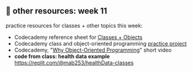 ## 🤖 other resources: week 11

practice resources for classes + other topics this week:
- Codecademy reference sheet for [Classes + Objects](https://www.codecademy.com/learn/learn-c-plus-plus/modules/learn-cpp-classes-and-objects/cheatsheet)
- Codecademy class and object-oriented programming [practice project](https://www.codecademy.com/courses/learn-c-plus-plus/projects/cpp-dating-profile)
- Codecademy, "[Why Object-Oriented Programming](https://www.codecademy.com/courses/learn-c-plus-plus/articles/cpp-object-oriented-programming)" short video
- **code from class: health data example** https://replit.com/@mab253/healthData-classes
